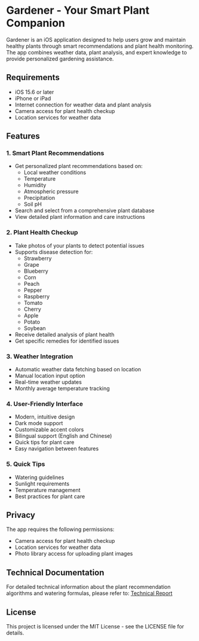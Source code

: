 # Gardener - Your Smart Plant Companion

Gardener is an iOS application designed to help users grow and maintain healthy plants through smart recommendations and plant health monitoring. The app combines weather data, plant analysis, and expert knowledge to provide personalized gardening assistance.

## Requirements

- iOS 15.6 or later
- iPhone or iPad
- Internet connection for weather data and plant analysis
- Camera access for plant health checkup
- Location services for weather data

## Features

### 1. Smart Plant Recommendations
- Get personalized plant recommendations based on:
  - Local weather conditions
  - Temperature
  - Humidity
  - Atmospheric pressure
  - Precipitation
  - Soil pH
- Search and select from a comprehensive plant database
- View detailed plant information and care instructions

### 2. Plant Health Checkup
- Take photos of your plants to detect potential issues
- Supports disease detection for:
  - Strawberry
  - Grape
  - Blueberry
  - Corn
  - Peach
  - Pepper
  - Raspberry
  - Tomato
  - Cherry
  - Apple
  - Potato
  - Soybean
- Receive detailed analysis of plant health
- Get specific remedies for identified issues

### 3. Weather Integration
- Automatic weather data fetching based on location
- Manual location input option
- Real-time weather updates
- Monthly average temperature tracking

### 4. User-Friendly Interface
- Modern, intuitive design
- Dark mode support
- Customizable accent colors
- Bilingual support (English and Chinese)
- Quick tips for plant care
- Easy navigation between features

### 5. Quick Tips
- Watering guidelines
- Sunlight requirements
- Temperature management
- Best practices for plant care

## Privacy

The app requires the following permissions:
- Camera access for plant health checkup
- Location services for weather data
- Photo library access for uploading plant images


## Technical Documentation

For detailed technical information about the plant recommendation algorithms and watering formulas, please refer to:
[Technical Report](https://github.com/mzz2345gj/PlantTools-Research/blob/main/Detailed%20Breakdown%20of%20Formulas%20for%20Plant%20Recommendation%20and%20Watering.pdf)

## License

This project is licensed under the MIT License - see the LICENSE file for details.
